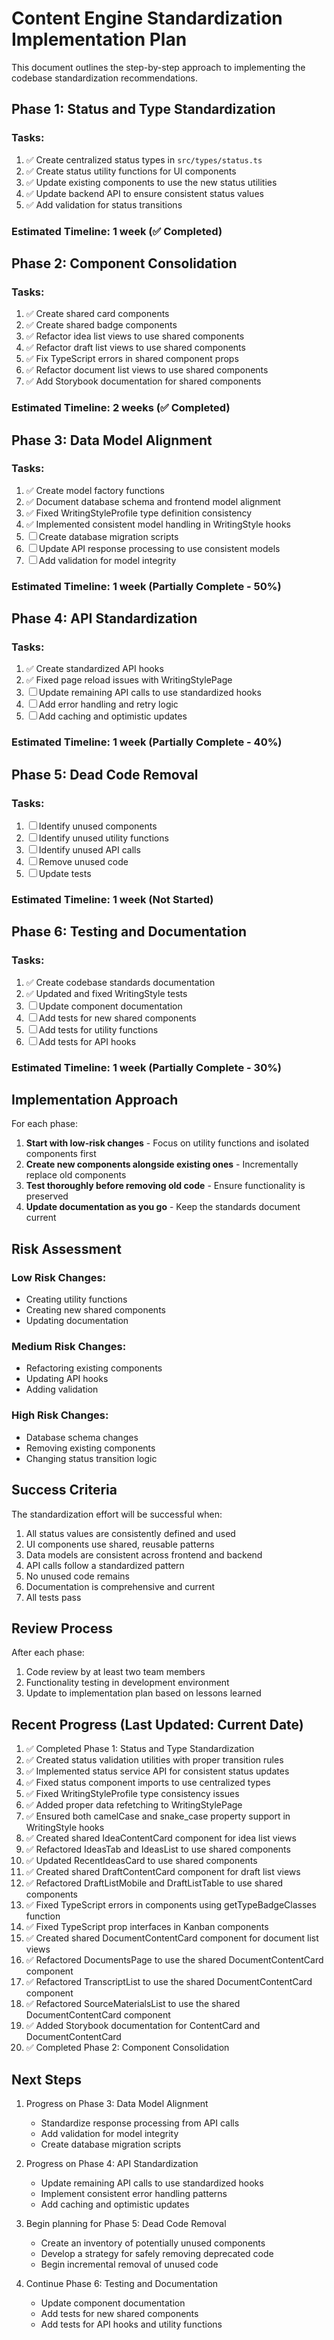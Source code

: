 
# Content Engine Standardization Implementation Plan

This document outlines the step-by-step approach to implementing the codebase standardization recommendations.

## Phase 1: Status and Type Standardization

### Tasks:
1. ✅ Create centralized status types in `src/types/status.ts`
2. ✅ Create status utility functions for UI components
3. ✅ Update existing components to use the new status utilities
4. ✅ Update backend API to ensure consistent status values
5. ✅ Add validation for status transitions

### Estimated Timeline: 1 week (✅ Completed)

## Phase 2: Component Consolidation

### Tasks:
1. ✅ Create shared card components
2. ✅ Create shared badge components
3. ✅ Refactor idea list views to use shared components
4. ✅ Refactor draft list views to use shared components
5. ✅ Fix TypeScript errors in shared component props
6. ✅ Refactor document list views to use shared components
7. ✅ Add Storybook documentation for shared components

### Estimated Timeline: 2 weeks (✅ Completed)

## Phase 3: Data Model Alignment

### Tasks:
1. ✅ Create model factory functions
2. ✅ Document database schema and frontend model alignment
3. ✅ Fixed WritingStyleProfile type definition consistency
4. ✅ Implemented consistent model handling in WritingStyle hooks
5. ☐ Create database migration scripts
6. ☐ Update API response processing to use consistent models
7. ☐ Add validation for model integrity

### Estimated Timeline: 1 week (Partially Complete - 50%)

## Phase 4: API Standardization

### Tasks:
1. ✅ Create standardized API hooks
2. ✅ Fixed page reload issues with WritingStylePage
3. ☐ Update remaining API calls to use standardized hooks
4. ☐ Add error handling and retry logic
5. ☐ Add caching and optimistic updates

### Estimated Timeline: 1 week (Partially Complete - 40%)

## Phase 5: Dead Code Removal

### Tasks:
1. ☐ Identify unused components
2. ☐ Identify unused utility functions
3. ☐ Identify unused API calls
4. ☐ Remove unused code
5. ☐ Update tests

### Estimated Timeline: 1 week (Not Started)

## Phase 6: Testing and Documentation

### Tasks:
1. ✅ Create codebase standards documentation
2. ✅ Updated and fixed WritingStyle tests
3. ☐ Update component documentation
4. ☐ Add tests for new shared components
5. ☐ Add tests for utility functions
6. ☐ Add tests for API hooks

### Estimated Timeline: 1 week (Partially Complete - 30%)

## Implementation Approach

For each phase:

1. **Start with low-risk changes** - Focus on utility functions and isolated components first
2. **Create new components alongside existing ones** - Incrementally replace old components
3. **Test thoroughly before removing old code** - Ensure functionality is preserved
4. **Update documentation as you go** - Keep the standards document current

## Risk Assessment

### Low Risk Changes:
- Creating utility functions
- Creating new shared components
- Updating documentation

### Medium Risk Changes:
- Refactoring existing components
- Updating API hooks
- Adding validation

### High Risk Changes:
- Database schema changes
- Removing existing components
- Changing status transition logic

## Success Criteria

The standardization effort will be successful when:

1. All status values are consistently defined and used
2. UI components use shared, reusable patterns
3. Data models are consistent across frontend and backend
4. API calls follow a standardized pattern
5. No unused code remains
6. Documentation is comprehensive and current
7. All tests pass

## Review Process

After each phase:

1. Code review by at least two team members
2. Functionality testing in development environment
3. Update to implementation plan based on lessons learned

## Recent Progress (Last Updated: Current Date)

1. ✅ Completed Phase 1: Status and Type Standardization
2. ✅ Created status validation utilities with proper transition rules
3. ✅ Implemented status service API for consistent status updates
4. ✅ Fixed status component imports to use centralized types
5. ✅ Fixed WritingStyleProfile type consistency issues
6. ✅ Added proper data refetching to WritingStylePage
7. ✅ Ensured both camelCase and snake_case property support in WritingStyle hooks
8. ✅ Created shared IdeaContentCard component for idea list views
9. ✅ Refactored IdeasTab and IdeasList to use shared components
10. ✅ Updated RecentIdeasCard to use shared components
11. ✅ Created shared DraftContentCard component for draft list views
12. ✅ Refactored DraftListMobile and DraftListTable to use shared components
13. ✅ Fixed TypeScript errors in components using getTypeBadgeClasses function
14. ✅ Fixed TypeScript prop interfaces in Kanban components
15. ✅ Created shared DocumentContentCard component for document list views
16. ✅ Refactored DocumentsPage to use the shared DocumentContentCard component
17. ✅ Refactored TranscriptList to use the shared DocumentContentCard component
18. ✅ Refactored SourceMaterialsList to use the shared DocumentContentCard component
19. ✅ Added Storybook documentation for ContentCard and DocumentContentCard
20. ✅ Completed Phase 2: Component Consolidation

## Next Steps

1. Progress on Phase 3: Data Model Alignment
   - Standardize response processing from API calls
   - Add validation for model integrity
   - Create database migration scripts
   
2. Progress on Phase 4: API Standardization
   - Update remaining API calls to use standardized hooks
   - Implement consistent error handling patterns
   - Add caching and optimistic updates

3. Begin planning for Phase 5: Dead Code Removal
   - Create an inventory of potentially unused components
   - Develop a strategy for safely removing deprecated code
   - Begin incremental removal of unused code

4. Continue Phase 6: Testing and Documentation
   - Update component documentation
   - Add tests for new shared components
   - Add tests for API hooks and utility functions
